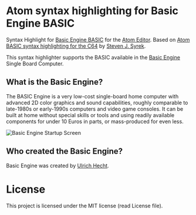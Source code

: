 # Atom syntax highlighting for Basic Engine BASIC

Syntax Highlight for [Basic Engine BASIC](http://basicengine.org/manual.html) for the [Atom Editor](https://atom.io).
Based on [Atom BASIC syntax highlighting for the C64](https://atom.io/packages/language-cbmbasic) by [Steven J. Syrek](https://github.com/sjsyrek).

This syntax highlighter supports the BASIC available in the [Basic Engine](http://basicengine.org/) Single Board Computer.

## What is the Basic Engine?

The BASIC Engine is a very low-cost single-board home computer with advanced 2D color graphics and sound capabilities, roughly comparable to late-1980s or early-1990s computers and video game consoles. It can be built at home without special skills or tools and using readily available components for under 10 Euros in parts, or mass-produced for even less.

![Basic Engine Startup Screen](http://basicengine.org/images/screen_boot.png)

## Who created the Basic Engine?

Basic Engine was created by [Ulrich Hecht](https://github.com/uli).

# License

This project is licensed under the MIT license (read License file).
